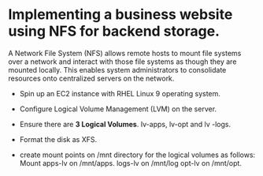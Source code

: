 # Implementing a business website using NFS for backend storage.

A Network File System (NFS) allows remote hosts to mount file systems over a network and interact with those file systems as though they are mounted locally. This enables system administrators to consolidate resources onto centralized servers on the network.

* Spin up an EC2 instance with RHEL Linux 9 operating system.

* Configure Logical Volume Management (LVM) on the server.

* Ensure there are **3 Logical Volumes**. Iv-apps, lv-opt and lv -logs.

* Format the disk as XFS.

* create mount points on /mnt directory for the logical volumes as follows: Mount apps-lv on /mnt/apps. logs-lv on /mnt/log opt-lv on /mnt/opt.


